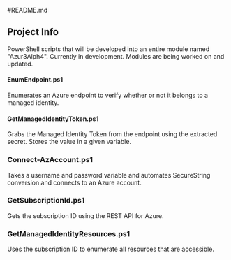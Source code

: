 #README.md

## Project Info
PowerShell scripts that will be developed into an entire module named "Azur3Alph4". Currently in development. Modules are being worked on and updated.

#### EnumEndpoint.ps1
Enumerates an Azure endpoint to verify whether or not it belongs to a managed identity.

#### GetManagedIdentityToken.ps1
Grabs the Managed Identity Token from the endpoint using the extracted secret. Stores the value in a given variable.

### Connect-AzAccount.ps1
Takes a username and password variable and automates SecureString conversion and connects to an Azure account.

### GetSubscriptionId.ps1
Gets the subscription ID using the REST API for Azure.

### GetManagedIdentityResources.ps1
Uses the subscription ID to enumerate all resources that are accessible.


